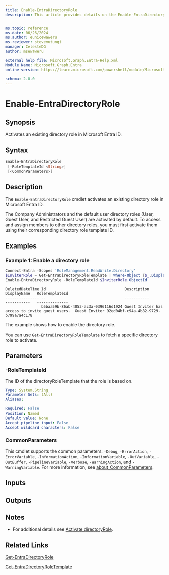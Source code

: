 ```yaml
---
title: Enable-EntraDirectoryRole
description: This article provides details on the Enable-EntraDirectoryRole command.


ms.topic: reference
ms.date: 06/26/2024
ms.author: eunicewaweru
ms.reviewer: stevemutungi
manager: CelesteDG
author: msewaweru

external help file: Microsoft.Graph.Entra-Help.xml
Module Name: Microsoft.Graph.Entra
online version: https://learn.microsoft.com/powershell/module/Microsoft.Graph.Entra/Enable-EntraDirectoryRole

schema: 2.0.0
---
```


# Enable-EntraDirectoryRole

## Synopsis

Activates an existing directory role in Microsoft Entra ID.

## Syntax

```powershell
Enable-EntraDirectoryRole 
 [-RoleTemplateId <String>] 
 [<CommonParameters>]
```

## Description

The `Enable-EntraDirectoryRole` cmdlet activates an existing directory role in Microsoft Entra ID.

The Company Administrators and the default user directory roles (User, Guest User, and Restricted Guest User) are activated by default. To access and assign members to other directory roles, you must first activate them using their corresponding directory role template ID.

## Examples

### Example 1: Enable a directory role

```powershell
Connect-Entra -Scopes 'RoleManagement.ReadWrite.Directory'
$InviterRole = Get-EntraDirectoryRoleTemplate | Where-Object {$_.DisplayName -eq 'Guest Inviter'}
Enable-EntraDirectoryRole -RoleTemplateId $InviterRole.ObjectId
```

```Output
DeletedDateTime Id                                   Description                                      DisplayName   RoleTemplateId
--------------- --                                   -----------                                      -----------   --------------
                b5baa59b-86ab-4053-ac3a-0396116d1924 Guest Inviter has access to invite guest users.  Guest Inviter 92ed04bf-c94a-4b82-9729-b799a7a4c178
```

The example shows how to enable the directory role.

You can use `Get-EntraDirectoryRoleTemplate` to fetch a specific directory role to activate.

## Parameters

### -RoleTemplateId

The ID of the directoryRoleTemplate that the role is based on.

```yaml
Type: System.String
Parameter Sets: (All)
Aliases:

Required: False
Position: Named
Default value: None
Accept pipeline input: False
Accept wildcard characters: False
```

### CommonParameters

This cmdlet supports the common parameters: `-Debug`, `-ErrorAction`, `-ErrorVariable`, `-InformationAction`, `-InformationVariable`, `-OutVariable`, `-OutBuffer`, `-PipelineVariable`, `-Verbose`, `-WarningAction`, and `-WarningVariable`. For more information, see [about_CommonParameters](https://go.microsoft.com/fwlink/?LinkID=113216).

## Inputs

## Outputs

## Notes

- For additional details see [Activate directoryRole](/graph/api/directoryrole-post-directoryroles).

## Related Links

[Get-EntraDirectoryRole](Get-EntraDirectoryRole.md)

[Get-EntraDirectoryRoleTemplate](Get-EntraDirectoryRoleTemplate.md)
